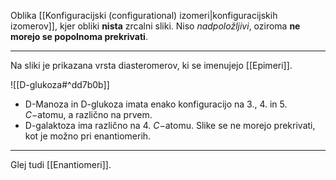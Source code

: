 Oblika [[Konfiguracijski (configurational) izomeri|konfiguracijskih izomerov]], kjer obliki **nista** zrcalni sliki. 
Niso *nadpoložljivi*, oziroma **ne morejo se popolnoma prekrivati**.

---

Na sliki je prikazana vrsta diasteromerov, ki se imenujejo [[Epimeri]].

![[D-glukoza#^dd7b0b]]

- D-Manoza in D-glukoza imata enako konfiguracijo na 3., 4. in 5. $C-$atomu, a različno na prvem. 
- D-galaktoza ima različno na 4. $C-$atomu. Slike se ne morejo prekrivati, kot je možno pri enantiomerih.

---

Glej tudi [[Enantiomeri]].